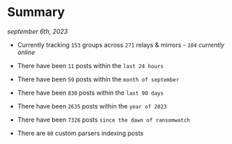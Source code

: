 
# Summary
_september 6th, 2023_

- Currently tracking `153` groups across `271` relays & mirrors - _`104` currently online_

- There have been `11` posts within the `last 24 hours`

- There have been `59` posts within the `month of september`

- There have been `830` posts within the `last 90 days`

- There have been `2635` posts within the `year of 2023`

- There have been `7326` posts `since the dawn of ransomwatch`

- There are `80` custom parsers indexing posts
